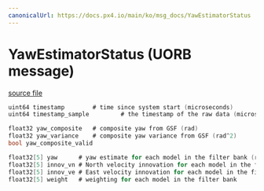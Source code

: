 ```yaml
---
canonicalUrl: https://docs.px4.io/main/ko/msg_docs/YawEstimatorStatus
---
```


# YawEstimatorStatus (UORB message)



[source file](https://github.com/PX4/PX4-Autopilot/blob/release/1.14/msg/YawEstimatorStatus.msg)

```c
uint64 timestamp        # time since system start (microseconds)
uint64 timestamp_sample         # the timestamp of the raw data (microseconds)

float32 yaw_composite   # composite yaw from GSF (rad)
float32 yaw_variance    # composite yaw variance from GSF (rad^2)
bool yaw_composite_valid

float32[5] yaw      # yaw estimate for each model in the filter bank (rad)
float32[5] innov_vn # North velocity innovation for each model in the filter bank (m/s)
float32[5] innov_ve # East velocity innovation for each model in the filter bank (m/s)
float32[5] weight   # weighting for each model in the filter bank

```
